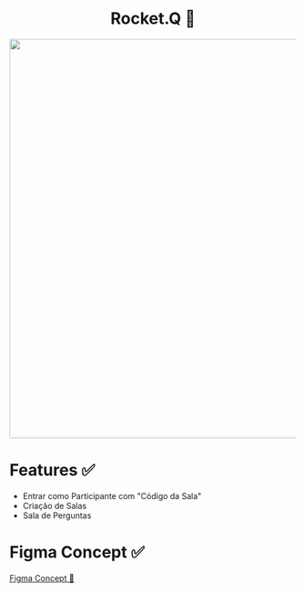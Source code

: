 <div align="center">
<h1>Rocket.Q 🚀</h1>
</div>

<div align="center">
<img src="https://user-images.githubusercontent.com/55956194/154174710-cb59966c-0380-4a77-9c77-d24629fd822b.png" width="700px">
</div>

<h1>Features ✅</h1>

<ul>
  <li>Entrar como Participante com "Código da Sala"</li>
  <li>Criação de Salas</li>
  <li>Sala de Perguntas</li>
</ul>

<h1>Figma Concept ✅</h1>

<a href="https://www.figma.com/file/hyCYI2twlqh4Znjcts2yS9/Roquet.q-(Community)?node-id=0%3A1">Figma Concept 🎨</a>
